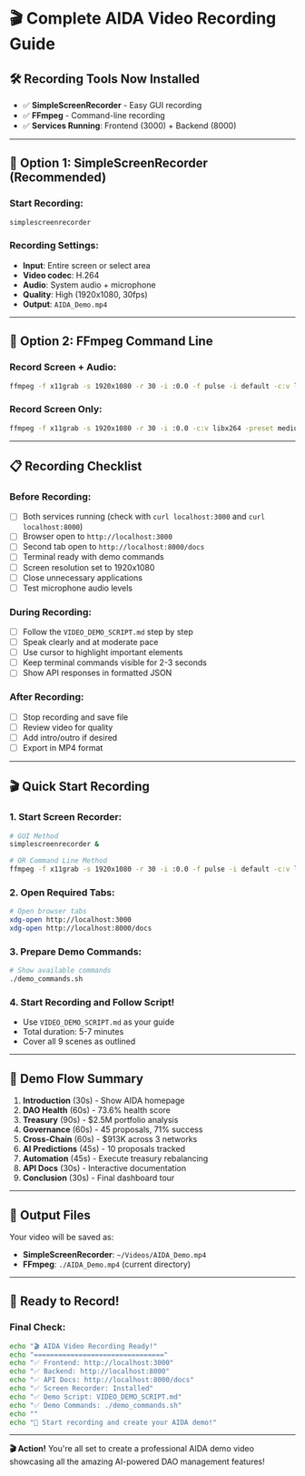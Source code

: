# 🎬 Complete AIDA Video Recording Guide

## **🛠️ Recording Tools Now Installed**
- ✅ **SimpleScreenRecorder** - Easy GUI recording
- ✅ **FFmpeg** - Command-line recording
- ✅ **Services Running**: Frontend (3000) + Backend (8000)

---

## **🎥 Option 1: SimpleScreenRecorder (Recommended)**

### **Start Recording:**
```bash
simplescreenrecorder
```

### **Recording Settings:**
- **Input**: Entire screen or select area
- **Video codec**: H.264 
- **Audio**: System audio + microphone
- **Quality**: High (1920x1080, 30fps)
- **Output**: `AIDA_Demo.mp4`

---

## **🎥 Option 2: FFmpeg Command Line**

### **Record Screen + Audio:**
```bash
ffmpeg -f x11grab -s 1920x1080 -r 30 -i :0.0 -f pulse -i default -c:v libx264 -preset medium -crf 23 -c:a aac -b:a 128k AIDA_Demo.mp4
```

### **Record Screen Only:**
```bash
ffmpeg -f x11grab -s 1920x1080 -r 30 -i :0.0 -c:v libx264 -preset medium -crf 23 AIDA_Demo_NoAudio.mp4
```

---

## **📋 Recording Checklist**

### **Before Recording:**
- [ ] Both services running (check with `curl localhost:3000` and `curl localhost:8000`)
- [ ] Browser open to `http://localhost:3000`
- [ ] Second tab open to `http://localhost:8000/docs`
- [ ] Terminal ready with demo commands
- [ ] Screen resolution set to 1920x1080
- [ ] Close unnecessary applications
- [ ] Test microphone audio levels

### **During Recording:**
- [ ] Follow the `VIDEO_DEMO_SCRIPT.md` step by step
- [ ] Speak clearly and at moderate pace
- [ ] Use cursor to highlight important elements
- [ ] Keep terminal commands visible for 2-3 seconds
- [ ] Show API responses in formatted JSON

### **After Recording:**
- [ ] Stop recording and save file
- [ ] Review video for quality
- [ ] Add intro/outro if desired
- [ ] Export in MP4 format

---

## **🎬 Quick Start Recording**

### **1. Start Screen Recorder:**
```bash
# GUI Method
simplescreenrecorder &

# OR Command Line Method  
ffmpeg -f x11grab -s 1920x1080 -r 30 -i :0.0 -f pulse -i default -c:v libx264 -preset medium -crf 23 -c:a aac -b:a 128k AIDA_Demo.mp4 &
```

### **2. Open Required Tabs:**
```bash
# Open browser tabs
xdg-open http://localhost:3000
xdg-open http://localhost:8000/docs
```

### **3. Prepare Demo Commands:**
```bash
# Show available commands
./demo_commands.sh
```

### **4. Start Recording and Follow Script!**
- Use `VIDEO_DEMO_SCRIPT.md` as your guide
- Total duration: 5-7 minutes
- Cover all 9 scenes as outlined

---

## **🎯 Demo Flow Summary**

1. **Introduction** (30s) - Show AIDA homepage
2. **DAO Health** (60s) - 73.6% health score
3. **Treasury** (90s) - $2.5M portfolio analysis  
4. **Governance** (60s) - 45 proposals, 71% success
5. **Cross-Chain** (60s) - $913K across 3 networks
6. **AI Predictions** (45s) - 10 proposals tracked
7. **Automation** (45s) - Execute treasury rebalancing
8. **API Docs** (30s) - Interactive documentation
9. **Conclusion** (30s) - Final dashboard tour

---

## **📁 Output Files**

Your video will be saved as:
- **SimpleScreenRecorder**: `~/Videos/AIDA_Demo.mp4`
- **FFmpeg**: `./AIDA_Demo.mp4` (current directory)

---

## **🚀 Ready to Record!**

### **Final Check:**
```bash
echo "🎬 AIDA Video Recording Ready!"
echo "================================"
echo "✅ Frontend: http://localhost:3000"
echo "✅ Backend: http://localhost:8000" 
echo "✅ API Docs: http://localhost:8000/docs"
echo "✅ Screen Recorder: Installed"
echo "✅ Demo Script: VIDEO_DEMO_SCRIPT.md"
echo "✅ Demo Commands: ./demo_commands.sh"
echo ""
echo "🎥 Start recording and create your AIDA demo!"
```

---

**🎬 Action!** You're all set to create a professional AIDA demo video showcasing all the amazing AI-powered DAO management features!
